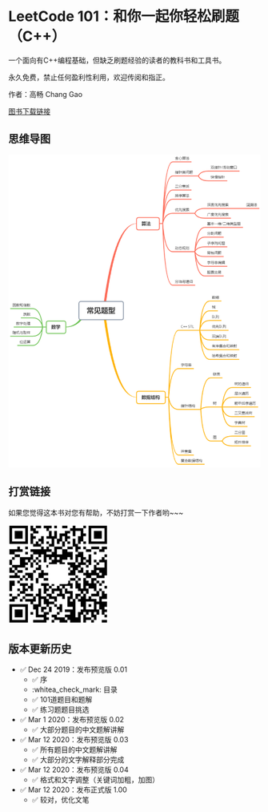 # LeetCode 101：和你一起你轻松刷题（C++）

一个面向有C++编程基础，但缺乏刷题经验的读者的教科书和工具书。

永久免费，禁止任何盈利性利用，欢迎传阅和指正。

作者：高畅 Chang Gao

[图书下载链接](https://github.com/changgyhub/leetcode_101/raw/master/LeetCode%20101%20-%20A%20LeetCode%20Grinding%20Guide%20(C%2B%2B%20Version).pdf)

## 思维导图

![overview](overview.png)

## 打赏链接

如果您觉得这本书对您有帮助，不妨打赏一下作者哟~~~

<img src="./wechatpay.jpg" width="200" height="200">

## 版本更新历史
* :white_check_mark: Dec 24 2019：发布预览版 0.01
  * :white_check_mark: 序
  * :whitea_check_mark: 目录
  * :white_check_mark: 101道题目和题解
  * :white_check_mark: 练习题题目挑选
* :white_check_mark: Mar 1 2020：发布预览版 0.02
  * :white_check_mark: 大部分题目的中文题解讲解
* :white_check_mark: Mar 12 2020：发布预览版 0.03
  * :white_check_mark: 所有题目的中文题解讲解
  * :white_check_mark: 大部分的文字解释部分完成
* :white_check_mark: Mar 12 2020：发布预览版 0.04
  * :white_check_mark: 格式和文字调整（关键词加粗，加图）
* :white_check_mark: Mar 12 2020：发布正式版 1.00
  * :white_check_mark: 较对，优化文笔
